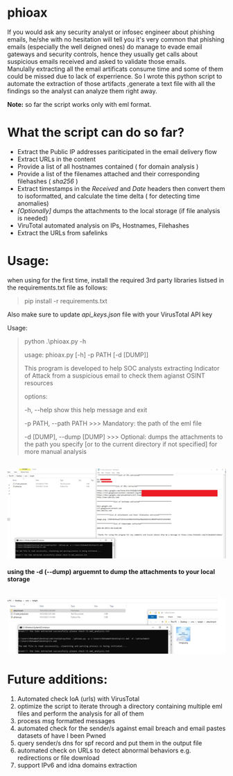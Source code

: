 # phioax
If you would ask any security analyst or infosec engineer about phishing emails, he/she with no hesitation will tell you it's very common that phishing emails (especially the well deigned ones) do manage to evade email gateways and security controls, hence they usually get calls about suspicious emails received and asked to validate those emails.\
Manulally extracting all the email artificats consume time and some of them could be missed due to lack of experrience. So I wrote this python script to automate the extraction of those artifacts ,generate a text file with all the findings so the analyst can analyze them right away.
 

**Note:** so far the script works only with eml format.

# What the script can do so far?
* Extract the Public IP addresses pariticipated in the email delivery flow
* Extract URLs in the content
* Provide a list of all hostnames contained ( for domain analysis )
* Provide a list of the filenames attached and their corresponding filehashes ( *sha256* )
* Extract timestamps in the *Received* and *Date* headers then convert them to isoformatted, and calculate the time delta ( for detecting time anomalies)
* *[Optionally]* dumps the attachments to the local storage (if file analysis is needed)
* ViruTotal automated analysis on IPs, Hostnames, Filehashes 
* Extract the URLs from safelinks 
  
# Usage:
when using for the first time, install the required 3rd party libraries listsed in the requirements.txt file as follows:
>pip install -r requirements.txt 

Also make sure to update *api_keys.json* file with your VirusTotal API key

Usage:
>python .\phioax.py -h
>
>usage: phioax.py [-h] -p PATH [-d [DUMP]]
>
>This program is developed to help SOC analysts extracting Indicator of Attack from
>a suspicious email to check them agianst  OSINT resources
>
>options:
>
>  -h, --help            show this help message and exit
>
>  -p PATH, --path PATH >>> Mandatory: the path of the eml file
>
>  -d [DUMP], --dump [DUMP]
>                       >>> Optional: dumps the attachments to the path you specify
> [or to the current directory if not specified] for more manual analysis
  
\
![](test1.jpg) 

#### using the -d (--dump) arguemnt to dump the attachments to your local storage  
\
![](test2.jpg)  

# Future additions:
1) Automated check IoA (urls) with VirusTotal
2) optimize the script to  iterate through a directory containing multiple eml files and perform the analysis for all of them
3) process msg formatted messages
4) automated check for the sender/s against email breach and email pastes datasets of have I been Pwned
5) query sender/s dns for spf record and put them in the output file 
6) automated check on URLs to detect abnormal behaviors e.g. redirections or file download 
7) support IPv6 and idna domains extraction



